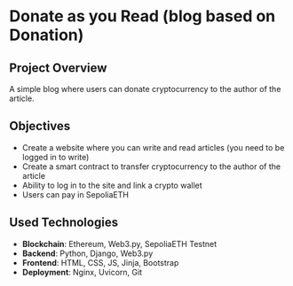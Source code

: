 # Donate as you Read (blog based on Donation)

## Project Overview
A simple blog where users can donate cryptocurrency to the author of the article.

## Objectives
- Create a website where you can write and read articles (you need to be logged in to write)
- Create a smart contract to transfer cryptocurrency to the author of the article
- Ability to log in to the site and link a crypto wallet
- Users can pay in SepoliaETH

## Used Technologies
- **Blockchain**: Ethereum, Web3.py, SepoliaETH Testnet
- **Backend**: Python, Django, Web3.py
- **Frontend**: HTML, CSS, JS, Jinja, Bootstrap
- **Deployment**: Nginx, Uvicorn, Git
